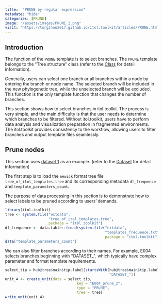 ```yaml
---
title:  "PRUNE by regular expression"
metadate: "hide"
categories: [PRUNE]
image: "/assets/images/PRUNE_2.png"
visit: "https://tongzhou2017.github.io/itol.toolkit/articles/PRUNE.html"
---
```

## Introduction

The function of the `PRUNE` template is to select branches. The `PRUNE` template belongs to the "Tree structure" class (refer to the [Class]() for detail information).

Generally, users can select one branch or all branches within a node by entering the branch or node name. The selected branch will be included in the new phylogenetic tree, while the unselected branch will be excluded. This function is the only template function that changes the number of branches.

This section shows how to select branches in itol.toolkit. The process is very simple, and the main difficulty is that the user needs to determine which branches to be filtered. Without itol.toolkit, users have to perform data analysis and visualization preparation in fragmented environments. The itol.toolkit provides consistency to the workflow, allowing users to filter branches and output template files seamlessly.

## Prune nodes

This section uses [dataset 1](https://github.com/TongZhou2017/itol.toolkit/tree/master/inst/extdata/dataset1) as an example. (refer to the  [Dataset](https://tongzhou2017.github.io/itol.toolkit/articles/Datasets.html) for detail information)

The first step is to load the `newick` format tree file `tree_of_itol_templates.tree` and its corresponding metadata `df_frequence` and `template_parameters_count`.

The purpose of data processing in this section is to demonstrate how to select labels to be pruned according to users’ demands.

```R
library(itol.toolkit)
tree <- system.file("extdata",
                    "tree_of_itol_templates.tree",
                    package = "itol.toolkit")
df_frequence <- data.table::fread(system.file("extdata",
                                              "templates_frequence.txt",
                                              package = "itol.toolkit"))
data("template_parameters_count")
```

We can also filter branches according to their names. For example, E004 selects branches beginning with "DATASET_", which typically have complex parameter and format template requirements.

```R
select_tip = hub@tree$main$tip.label[startsWith(hub@tree$main$tip.label,
                                                "DATASET_")]
unit_4 <- create_unit(data = select_tip, 
                                 key = "E004_prune_2", 
                                 type = "PRUNE", 
                                 tree = tree)
write_unit(unit_4)
```